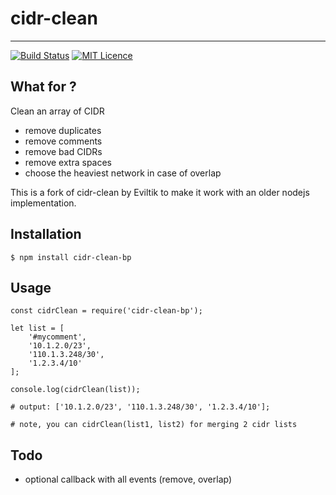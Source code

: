 # cidr-clean
-----------
[![Build Status](https://travis-ci.org/bepsoccer/cidr-clean-bp.svg?branch=make-it-work-with-ictrlLX)](https://travis-ci.org/bepsoccer/cidr-clean-bp.svg?branch=make-it-work-with-ictrlLX)
[![MIT Licence](https://badges.frapsoft.com/os/mit/mit.svg?v=103)](https://opensource.org/licenses/mit-license.php)

What for ?
----------

Clean an array of CIDR
* remove duplicates
* remove comments
* remove bad CIDRs
* remove extra spaces
* choose the heaviest network in case of overlap

This is a fork of cidr-clean by Eviltik to make it work with an older nodejs implementation.

Installation
------------
```
$ npm install cidr-clean-bp
```


Usage
-----
```
const cidrClean = require('cidr-clean-bp');

let list = [
    '#mycomment',
    '10.1.2.0/23',
    '110.1.3.248/30',
    '1.2.3.4/10'
];

console.log(cidrClean(list));

# output: ['10.1.2.0/23', '110.1.3.248/30', '1.2.3.4/10'];

# note, you can cidrClean(list1, list2) for merging 2 cidr lists
```

Todo
----
* optional callback with all events (remove, overlap)
